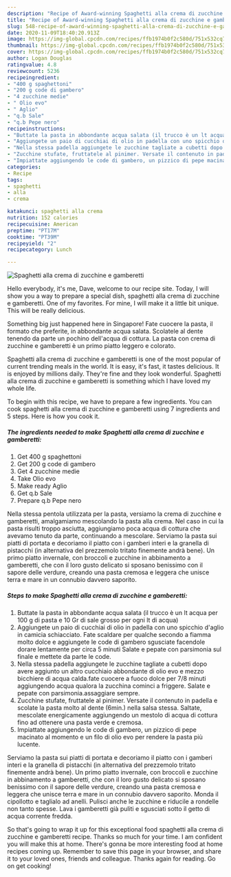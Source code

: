 ```yaml
---
description: "Recipe of Award-winning Spaghetti alla crema di zucchine e gamberetti"
title: "Recipe of Award-winning Spaghetti alla crema di zucchine e gamberetti"
slug: 548-recipe-of-award-winning-spaghetti-alla-crema-di-zucchine-e-gamberetti
date: 2020-11-09T18:40:20.913Z
image: https://img-global.cpcdn.com/recipes/ffb1974b0f2c580d/751x532cq70/spaghetti-alla-crema-di-zucchine-e-gamberetti-recipe-main-photo.jpg
thumbnail: https://img-global.cpcdn.com/recipes/ffb1974b0f2c580d/751x532cq70/spaghetti-alla-crema-di-zucchine-e-gamberetti-recipe-main-photo.jpg
cover: https://img-global.cpcdn.com/recipes/ffb1974b0f2c580d/751x532cq70/spaghetti-alla-crema-di-zucchine-e-gamberetti-recipe-main-photo.jpg
author: Logan Douglas
ratingvalue: 4.8
reviewcount: 5236
recipeingredient:
- "400 g spaghettoni"
- "200 g code di gambero"
- "4 zucchine medie"
- " Olio evo"
- " Aglio"
- "q.b Sale"
- "q.b Pepe nero"
recipeinstructions:
- "Buttate la pasta in abbondante acqua salata (il trucco è un lt acqua per 100 g di pasta e 10 Gr di sale grosso per ogni lt di acqua)"
- "Aggiungete un paio di cucchiai di olio in padella con uno spicchio d&#39;aglio in camicia schiacciato. Fate scaldare per qualche secondo a fiamma molto dolce e aggiungete le code di gambero sgusciate facendole dorare lentamente per circa 5 minuti Salate e pepate con parsimonia sul finale e mettete da parte le code."
- "Nella stessa padella aggiungete le zucchine tagliate a cubetti dopo avere aggiunto un altro cucchiaio abbondante di olio evo e mezzo bicchiere di acqua calda.fate cuocere a fuoco dolce per 7/8 minuti aggiungendo acqua qualora la zucchina cominci a friggere. Salate e pepate con parsimonia.assaggiare sempre."
- "Zucchine stufate, fruttatele al pinimer. Versate il contenuto in padella e scolate la pasta molto al dente (6min.) nella salsa stessa. Saltate, mescolate energicamente aggiungendo un mestolo di acqua di cottura fino ad ottenere una pasta verde e cremosa."
- "Impiattate aggiungendo le code di gambero, un pizzico di pepe macinato al momento e un filo di olio evo per rendere la pasta più lucente."
categories:
- Recipe
tags:
- spaghetti
- alla
- crema

katakunci: spaghetti alla crema 
nutrition: 152 calories
recipecuisine: American
preptime: "PT17M"
cooktime: "PT39M"
recipeyield: "2"
recipecategory: Lunch

---
```



![Spaghetti alla crema di zucchine e gamberetti](https://img-global.cpcdn.com/recipes/ffb1974b0f2c580d/751x532cq70/spaghetti-alla-crema-di-zucchine-e-gamberetti-recipe-main-photo.jpg)

Hello everybody, it's me, Dave, welcome to our recipe site. Today, I will show you a way to prepare a special dish, spaghetti alla crema di zucchine e gamberetti. One of my favorites. For mine, I will make it a little bit unique. This will be really delicious.

Something big just happened here in Singapore! Fate cuocere la pasta, il formato che preferite, in abbondante acqua salata. Scolatele al dente tenendo da parte un pochino dell&#39;acqua di cottura. La pasta con crema di zucchine e gamberetti è un primo piatto leggero e colorato.

Spaghetti alla crema di zucchine e gamberetti is one of the most popular of current trending meals in the world. It is easy, it's fast, it tastes delicious. It is enjoyed by millions daily. They're fine and they look wonderful. Spaghetti alla crema di zucchine e gamberetti is something which I have loved my whole life.


To begin with this recipe, we have to prepare a few ingredients. You can cook spaghetti alla crema di zucchine e gamberetti using 7 ingredients and 5 steps. Here is how you cook it.

<!--inarticleads1-->

##### The ingredients needed to make Spaghetti alla crema di zucchine e gamberetti:

1. Get 400 g spaghettoni
1. Get 200 g code di gambero
1. Get 4 zucchine medie
1. Take  Olio evo
1. Make ready  Aglio
1. Get q.b Sale
1. Prepare q.b Pepe nero


Nella stessa pentola utilizzata per la pasta, versiamo la crema di zucchine e gamberetti, amalgamiamo mescolando la pasta alla crema. Nel caso in cui la pasta risulti troppo asciutta, aggiungiamo poca acqua di cottura che avevamo tenuto da parte, continuando a mescolare. Serviamo la pasta sui piatti di portata e decoriamo il piatto con i gamberi interi e la granella di pistacchi (in alternativa del prezzemolo tritato finemente andrà bene). Un primo piatto invernale, con broccoli e zucchine in abbinamento a gamberetti, che con il loro gusto delicato si sposano benissimo con il sapore delle verdure, creando una pasta cremosa e leggera che unisce terra e mare in un connubio davvero saporito. 

<!--inarticleads2-->

##### Steps to make Spaghetti alla crema di zucchine e gamberetti:

1. Buttate la pasta in abbondante acqua salata (il trucco è un lt acqua per 100 g di pasta e 10 Gr di sale grosso per ogni lt di acqua)
1. Aggiungete un paio di cucchiai di olio in padella con uno spicchio d&#39;aglio in camicia schiacciato. Fate scaldare per qualche secondo a fiamma molto dolce e aggiungete le code di gambero sgusciate facendole dorare lentamente per circa 5 minuti Salate e pepate con parsimonia sul finale e mettete da parte le code.
1. Nella stessa padella aggiungete le zucchine tagliate a cubetti dopo avere aggiunto un altro cucchiaio abbondante di olio evo e mezzo bicchiere di acqua calda.fate cuocere a fuoco dolce per 7/8 minuti aggiungendo acqua qualora la zucchina cominci a friggere. Salate e pepate con parsimonia.assaggiare sempre.
1. Zucchine stufate, fruttatele al pinimer. Versate il contenuto in padella e scolate la pasta molto al dente (6min.) nella salsa stessa. Saltate, mescolate energicamente aggiungendo un mestolo di acqua di cottura fino ad ottenere una pasta verde e cremosa.
1. Impiattate aggiungendo le code di gambero, un pizzico di pepe macinato al momento e un filo di olio evo per rendere la pasta più lucente.


Serviamo la pasta sui piatti di portata e decoriamo il piatto con i gamberi interi e la granella di pistacchi (in alternativa del prezzemolo tritato finemente andrà bene). Un primo piatto invernale, con broccoli e zucchine in abbinamento a gamberetti, che con il loro gusto delicato si sposano benissimo con il sapore delle verdure, creando una pasta cremosa e leggera che unisce terra e mare in un connubio davvero saporito. Monda il cipollotto e taglialo ad anelli. Pulisci anche le zucchine e riducile a rondelle non tanto spesse. Lava i gamberetti già puliti e sgusciati sotto il getto di acqua corrente fredda. 

So that's going to wrap it up for this exceptional food spaghetti alla crema di zucchine e gamberetti recipe. Thanks so much for your time. I am confident you will make this at home. There's gonna be more interesting food at home recipes coming up. Remember to save this page in your browser, and share it to your loved ones, friends and colleague. Thanks again for reading. Go on get cooking!
